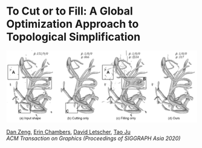 # To Cut or to Fill: A Global Optimization Approach to Topological Simplification

![](images/fig1.PNG)

[Dan Zeng](#), [Erin Chambers](https://cs.slu.edu/~chambers/), [David Letscher](https://cs.slu.edu/people/letscher), [Tao Ju](https://www.cse.wustl.edu/~taoju/)
<br/>*ACM Transaction on Graphics (Proceedings of SIGGRAPH Asia 2020)*<br/>